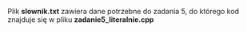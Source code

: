 Plik **slownik.txt** zawiera dane potrzebne do zadania 5, do którego kod znajduje się w pliku **zadanie5_literalnie.cpp**
